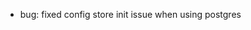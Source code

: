 <!-- The pattern we follow here is to keep the changelog for the latest version -->
<!-- Old changelogs are automatically attached to the GitHub releases -->

- bug: fixed config store init issue when using postgres
